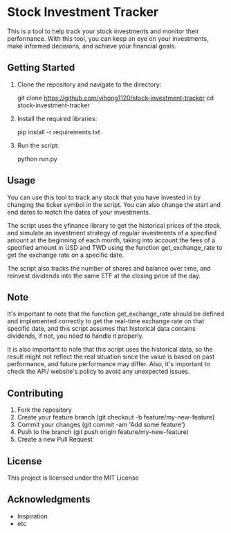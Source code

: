 # Stock Investment Tracker

This is a tool to help track your stock investments and monitor their performance. With this tool, you can keep an eye on your investments, make informed decisions, and achieve your financial goals.

## Getting Started

1. Clone the repository and navigate to the directory:

    git clone https://github.com/yihong1120/stock-investment-tracker
    cd stock-investment-tracker


2. Install the required libraries:

    pip install -r requirements.txt


3. Run the script:

    python run.py


## Usage

You can use this tool to track any stock that you have invested in by changing the ticker symbol in the script.
You can also change the start and end dates to match the dates of your investments.

The script uses the yfinance library to get the historical prices of the stock, and simulate an investment strategy of regular investments of a specified amount at the beginning of each month, taking into account the fees of a specified amount in USD and TWD using the function get_exchange_rate to get the exchange rate on a specific date.

The script also tracks the number of shares and balance over time, and reinvest dividends into the same ETF at the closing price of the day.

## Note

It's important to note that the function get_exchange_rate should be defined and implemented correctly to get the real-time exchange rate on that specific date, and this script assumes that historical data contains dividends, if not, you need to handle it properly.

It is also important to note that this script uses the historical data, so the result might not reflect the real situation since the value is based on past performance, and future performance may differ.
Also, it's important to check the API/ website's policy to avoid any unexpected issues.

## Contributing

1. Fork the repository
2. Create your feature branch (git checkout -b feature/my-new-feature)
3. Commit your changes (git commit -am 'Add some feature')
4. Push to the branch (git push origin feature/my-new-feature)
5. Create a new Pull Request

## License

This project is licensed under the MIT License

## Acknowledgments

* Inspiration
* etc
